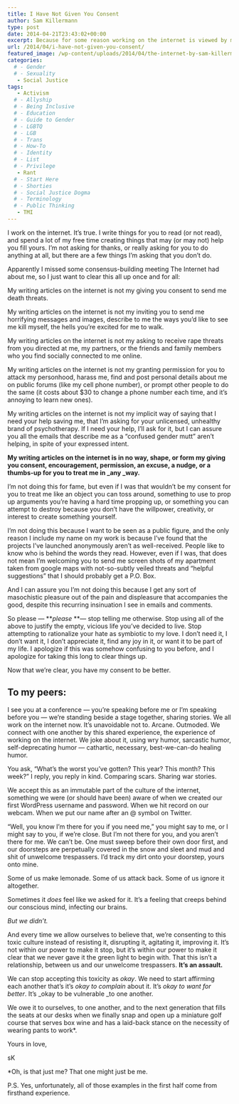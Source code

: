 ```yaml
---
title: I Have Not Given You Consent
author: Sam Killermann
type: post
date: 2014-04-21T23:43:02+00:00
excerpt: Because for some reason working on the internet is viewed by many people as permission to act like horrible human beings.
url: /2014/04/i-have-not-given-you-consent/
featured_image: /wp-content/uploads/2014/04/the-internet-by-sam-killermann.jpg
categories: 
  # - Gender
  # - Sexuality
   - Social Justice
tags:
   - Activism
  # - Allyship
  # - Being Inclusive
  # - Education
  # - Guide to Gender
  # - LGBTQ
  # - LGB
  # - Trans
  # - How-To
  # - Identity
  # - List
  # - Privilege
   - Rant
  # - Start Here
  # - Shorties
  # - Social Justice Dogma
  # - Terminology
  # - Public Thinking
   - TMI
---
```

I work on the internet. It&#8217;s true. I write things for you to read (or not read), and spend a lot of my free time creating things that may (or may not) help you fill yours. I&#8217;m not asking for thanks, or really asking for you to do anything at all, but there are a few things I&#8217;m asking that you don&#8217;t do.

Apparently I missed some consensus-building meeting The Internet had about me, so I just want to clear this all up once and for all:

My writing articles on the internet is not my giving you consent to send me death threats.

My writing articles on the internet is not my inviting you to send me horrifying messages and images, describe to me the ways you&#8217;d like to see me kill myself, the hells you&#8217;re excited for me to walk.

My writing articles on the internet is not my asking to receive rape threats from you directed at me, my partners, or the friends and family members who you find socially connected to me online.

My writing articles on the internet is not my granting permission for you to attack my personhood, harass me, find and post personal details about me on public forums (like my cell phone number), or prompt other people to do the same (it costs about $30 to change a phone number each time, and it&#8217;s annoying to learn new ones).

My writing articles on the internet is not my implicit way of saying that I need your help saving me, that I&#8217;m asking for your unlicensed, unhealthy brand of psychotherapy. If I need your help, I&#8217;ll ask for it, but I can assure you all the emails that describe me as a &#8220;confused gender mutt&#8221; aren&#8217;t helping, in spite of your expressed intent.

**My writing articles on the internet is in no way, shape, or form my giving you consent, encouragement, permission, an excuse, a nudge, or a thumbs-up for you to treat me in _any _way.**

I&#8217;m not doing this for fame, but even if I was that wouldn&#8217;t be my consent for you to treat me like an object you can toss around, something to use to prop up arguments you&#8217;re having a hard time propping up, or something you can attempt to destroy because you don&#8217;t have the willpower, creativity, or interest to create something yourself.

I&#8217;m not doing this because I want to be seen as a public figure, and the only reason I include my name on my work is because I&#8217;ve found that the projects I&#8217;ve launched anonymously aren&#8217;t as well-received. People like to know who is behind the words they read. However, even if I was, that does not mean I&#8217;m welcoming you to send me screen shots of my apartment taken from google maps with not-so-subtly veiled threats and &#8220;helpful suggestions&#8221; that I should probably get a P.O. Box.

And I can assure you I&#8217;m not doing this because I get any sort of masochistic pleasure out of the pain and displeasure that accompanies the good, despite this recurring insinuation I see in emails and comments.

So please &#8212; **_please_ **&#8212; stop telling me otherwise. Stop using all of the above to justify the empty, vicious life you&#8217;ve decided to live. Stop attempting to rationalize your hate as symbiotic to my love. I don&#8217;t need it, I don&#8217;t want it, I don&#8217;t appreciate it, find any joy in it, or want it to be part of my life. I apologize if this was somehow confusing to you before, and I apologize for taking this long to clear things up.

Now that we&#8217;re clear, you have my consent to be better.

## To my peers:

I see you at a conference &#8212; you&#8217;re speaking before me or I&#8217;m speaking before you &#8212; we&#8217;re standing beside a stage together, sharing stories. We all work on the internet now. It&#8217;s unavoidable not to. Arcane. Outmoded. We connect with one another by this shared experience, the experience of working on the internet. We joke about it, using wry humor, sarcastic humor, self-deprecating humor &#8212; cathartic, necessary, best-we-can-do healing humor.

You ask, &#8220;What&#8217;s the worst you&#8217;ve gotten? This year? This month? This week?&#8221; I reply, you reply in kind. Comparing scars. Sharing war stories.

We accept this as an immutable part of the culture of the internet, something we were (or should have been) aware of when we created our first WordPress username and password. When we hit record on our webcam. When we put our name after an @ symbol on Twitter.

&#8220;Well, you know I&#8217;m there for you if you need me,&#8221; you might say to me, or I might say to you, if we&#8217;re close. But I&#8217;m not there for you, and you aren&#8217;t there for me. We can&#8217;t be. One must sweep before their own door first, and our doorsteps are perpetually covered in the snow and sleet and mud and shit of unwelcome trespassers. I&#8217;d track my dirt onto your doorstep, yours onto mine.

Some of us make lemonade. Some of us attack back. Some of us ignore it altogether.

Sometimes it _does_ feel like we asked for it. It&#8217;s a feeling that creeps behind our conscious mind, infecting our brains.

_But we didn&#8217;t._

And every time we allow ourselves to believe that, we&#8217;re consenting to this toxic culture instead of resisting it, disrupting it, agitating it, improving it. It&#8217;s not within our power to make it stop, but it&#8217;s within our power to make it clear that we never gave it the green light to begin with. That this isn&#8217;t a relationship, between us and our unwelcome trespassers. **It&#8217;s an assault.**

We can stop accepting this toxicity as _okay_. We need to start affirming each another that&#8217;s it&#8217;s _okay to complain_ about it. It&#8217;s _okay to want for better_. It&#8217;s _okay to be vulnerable _to one another.

We owe it to ourselves, to one another, and to the next generation that fills the seats at our desks when we finally snap and open up a miniature golf course that serves box wine and has a laid-back stance on the necessity of wearing pants to work*.

Yours in love,

sK

*Oh, is that just me? That one might just be me.

P.S. Yes, unfortunately, all of those examples in the first half come from firsthand experience.